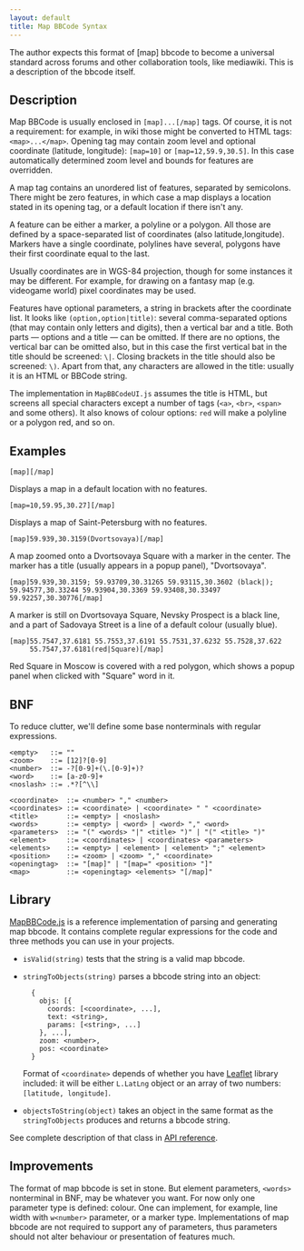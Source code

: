 ```yaml
---
layout: default
title: Map BBCode Syntax
---
```


The author expects this format of [map] bbcode to become a universal standard
across forums and other collaboration tools, like mediawiki. This is a description
of the bbcode itself.

## Description

Map BBCode is usually enclosed in `[map]...[/map]` tags. Of course, it is not a requirement:
for example, in wiki those might be converted to HTML tags: `<map>...</map>`. Opening tag
may contain zoom level and optional coordinate (latitude, longitude): `[map=10]` or `[map=12,59.9,30.5]`.
In this case automatically determined zoom level and bounds for features are overridden.

A map tag contains an unordered list of features, separated by semicolons. There might be
zero features, in which case a map displays a location stated in its opening tag, or
a default location if there isn't any.

A feature can be either a marker, a polyline or a polygon. All those are defined by
a space-separated list of coordinates (also latitude,longitude). Markers have a single
coordinate, polylines have several, polygons have their first coordinate equal to the last.

Usually coordinates are in WGS-84 projection, though for some instances it may be different.
For example, for drawing on a fantasy map (e.g. videogame world) pixel coordinates may be used.

Features have optional parameters, a string in brackets after the coordinate list.
It looks like `(option,option|title)`: several comma-separated options (that may contain
only letters and digits), then a vertical bar and a title. Both parts — options and a title —
can be omitted. If there are no options, the vertical bar can be omitted also, but in this
case the first vertical bat in the title should be screened: `\|`. Closing brackets
in the title should also be screened: `\)`. Apart from that, any characters are allowed
in the title: usually it is an HTML or BBCode string.

The implementation in `MapBBCodeUI.js` assumes the title is HTML, but screens all special
characters except a number of tags (`<a>`, `<br>`, `<span>` and some others). It also
knows of colour options: `red` will make a polyline or a polygon red, and so on.

## Examples

    [map][/map]

Displays a map in a default location with no features.

    [map=10,59.95,30.27][/map]

Displays a map of Saint-Petersburg with no features.

    [map]59.939,30.3159(Dvortsovaya)[/map]

A map zoomed onto a Dvortsovaya Square with a marker in the center.
The marker has a title (usually appears in a popup panel), "Dvortsovaya".

    [map]59.939,30.3159; 59.93709,30.31265 59.93115,30.3602 (black|);
    59.94577,30.33244 59.93904,30.3369 59.93408,30.33497 59.92257,30.30776[/map]

A marker is still on Dvortsovaya Square, Nevsky Prospect is a black line,
and a part of Sadovaya Street is a line of a default colour (usually blue).

    [map]55.7547,37.6181 55.7553,37.6191 55.7531,37.6232 55.7528,37.622
         55.7547,37.6181(red|Square)[/map]

Red Square in Moscow is covered with a red polygon, which shows a popup panel
when clicked with "Square" word in it.

## BNF

To reduce clutter, we'll define some base nonterminals with regular expressions.

    <empty>   ::= ""
    <zoom>    ::= [12]?[0-9]
    <number>  ::= -?[0-9]+(\.[0-9]+)?
    <word>    ::= [a-z0-9]+
    <noslash> ::= .*?[^\\]
    
    <coordinate>  ::= <number> "," <number>
    <coordinates> ::= <coordinate> | <coordinate> " " <coordinate>
    <title>       ::= <empty> | <noslash>
    <words>       ::= <empty> | <word> | <word> "," <word>
    <parameters>  ::= "(" <words> "|" <title> ")" | "(" <title> ")"
    <element>     ::= <coordinates> | <coordinates> <parameters>
    <elements>    ::= <empty> | <element> | <element> ";" <element>
    <position>    ::= <zoom> | <zoom> "," <coordinate>
    <openingtag>  ::= "[map]" | "[map=" <position> "]"
    <map>         ::= <openingtag> <elements> "[/map]"

## Library

[MapBBCode.js](https://github.com/MapBBCode/mapbbcode/blob/master/src/MapBBCode.js)
is a reference implementation of parsing and generating map bbcode. It contains
complete regular expressions for the code and three methods you can use in your
projects.

* `isValid(string)` tests that the string is a valid map bbcode.
* `stringToObjects(string)` parses a bbcode string into an object:

        {
          objs: [{
            coords: [<coordinate>, ...],
            text: <string>,
            params: [<string>, ...]
          }, ...],
          zoom: <number>,
          pos: <coordinate>
        }

    Format of `<coordinate>` depends of whether you have [Leaflet](http://leafletjs.com)
    library included: it will be either `L.LatLng` object or an array of two numbers:
    `[latitude, longitude]`.
* `objectsToString(object)` takes an object in the same format as the `stringToObjects`
  produces and returns a bbcode string.

See complete description of that class in [API reference](api.html).

## Improvements

The format of map bbcode is set in stone. But element parameters, `<words>` nonterminal in BNF,
may be whatever you want. For now only one parameter type is defined: colour.
One can implement, for example, line width with `w<number>` parameter, or a marker type.
Implementations of map bbcode are not required to support any of parameters, thus parameters
should not alter behaviour or presentation of features much.
